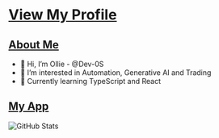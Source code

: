 # [View My Profile](https://github.com/Dev-0S)

## [About Me](https://dev-0s.github.io/os/index.html)

- 👋 Hi, I’m Ollie - @Dev-0S
- 👀 I’m interested in Automation, Generative AI and Trading
- 🌱 Currently learning TypeScript and React

## [My App](https://recruitment-os.vercel.app/)


![GitHub Stats](https://github-readme-stats.vercel.app/api?username=dev-0s&show_icons=true&theme=tokyonight&hide=prs)


<!---
Dev-0S/Dev-0S is a ✨ special ✨ repository because its `README.md` (this file) appears on your GitHub profile.
You can click the Preview link to take a look at your changes.
--->
